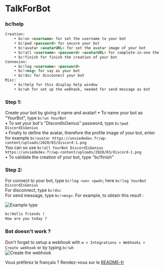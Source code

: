 # TalkForBot

### bc!help
```html
Creation:
    • bc!un <username> for set the username to your bot
    • bc!pwd <password> for secure your bot
    • bc!avatar <avatarURL> for set the avatar image of your bot
    • bc!all <username> <password> <avatarURL> for complete-in-one the creation of bots
    • bc!finish for finish the creation of your bot
Connexion:
    • bc!log <username> <password> 
    • bc!<msg> for say as your bot
    • bc!dsc for disconnect your bot
Misc:
    • bc!help for this display help window
    • bc!wh for set up the webhook, needed for send message as bot
```

### Step 1:
Create your bot by giving it name and avatar!
• To name your bot as "YourBot", type `bc!un YourBot`<br>
• To set your bot's "DiscordIsGenius" password, type `bc!pwd DiscordIsGenius`<br>
• Finally to define the avatar, therefore the profile image of your bot, enter for example `bc!avatar https://unviededev.fr/wp-content/uploads/2020/03/discord-1.png`<br>
You can so use `bc!all YourBot DiscordIsGenius https://unviededev.fr/wp-content/uploads/2020/03/discord-1.png`<br>
• To validate the creation of your bot, type "bc!finish"<br>

### Step 2:
For connect to your bot, type `bc!log <un> <pwd>`; here `bc!log YourBot DiscordIsGenius`<br>
For disconnect, type `bc!dsc`<br>
For send message, type `bc!<msg>`. For example, to obtain this result :<br>

![Example](https://cdn.discordapp.com/attachments/833611556411277362/833614678470819870/unknown.png)
type
```txt
bc!Hello friends !
How are you today ?
```

### Bot doesn't work ?
Don't forget to setup a *webhook* with `⚙️ > Integrations > Webhooks > Create webhook` or by typing `bc!wh`<br>
![Create the webhook](https://discordjs.guide/assets/img/creating-webhooks-1.6ad23b58.png)

Vous préférez le français ? Rendez-vous sur le [README-fr](./README-fr.md)
